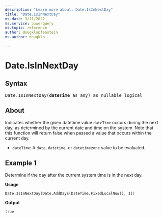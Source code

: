 ```yaml
---
description: "Learn more about: Date.IsInNextDay"
title: "Date.IsInNextDay"
ms.date: 3/11/2022
ms.service: powerquery
ms.topic: reference
author: dougklopfenstein
ms.author: dougklo

---
```

# Date.IsInNextDay

## Syntax

<pre>
Date.IsInNextDay(<b>dateTime</b> as any) as nullable logical
</pre>

## About

Indicates whether the given datetime value `dateTime` occurs during the next day, as determined by the current date and time on the system. Note that this function will return false when passed a value that occurs within the current day.

* `dateTime`: A `date`, `datetime`, or `datetimezone` value to be evaluated.

## Example 1

Determine if the day after the current system time is in the next day.

**Usage**

```powerquery-m
Date.IsInNextDay(Date.AddDays(DateTime.FixedLocalNow(), 1))
```

**Output**

`true`
